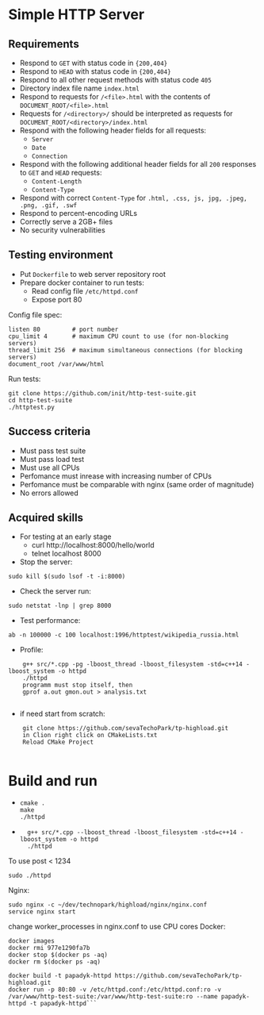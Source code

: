 Simple HTTP Server
=====================

## Requirements ##

* Respond to `GET` with status code in `{200,404}`
* Respond to `HEAD` with status code in `{200,404}`
* Respond to all other request methods with status code `405`
* Directory index file name `index.html`
* Respond to requests for `/<file>.html` with the contents of `DOCUMENT_ROOT/<file>.html`
* Requests for `/<directory>/` should be interpreted as requests for `DOCUMENT_ROOT/<directory>/index.html`
* Respond with the following header fields for all requests:
  * `Server`
  * `Date`
  * `Connection`
* Respond with the following additional header fields for all `200` responses to `GET` and `HEAD` requests:
  * `Content-Length`
  * `Content-Type`
* Respond with correct `Content-Type` for `.html, .css, js, jpg, .jpeg, .png, .gif, .swf`
* Respond to percent-encoding URLs
* Correctly serve a 2GB+ files
* No security vulnerabilities

## Testing environment ##

* Put `Dockerfile` to web server repository root
* Prepare docker container to run tests:
  * Read config file `/etc/httpd.conf`
  * Expose port 80

Config file spec:
```
listen 80         # port number
cpu_limit 4       # maximum CPU count to use (for non-blocking servers)
thread_limit 256  # maximum simultaneous connections (for blocking servers)
document_root /var/www/html
```

Run tests:
```
git clone https://github.com/init/http-test-suite.git
cd http-test-suite
./httptest.py
```

## Success criteria ##

* Must pass test suite
* Must pass load test
* Must use all CPUs
* Perfomance must inrease with increasing number of CPUs
* Perfomance must be comparable with nginx (same order of magnitude)
* No errors allowed

## Acquired skills
* For testing at an early stage
  * curl http://localhost:8000/hello/world
  * telnet localhost 8000
* Stop the server:
 ```
 sudo kill $(sudo lsof -t -i:8000)
 ```
* Check the server run:
```
sudo netstat -lnp | grep 8000
```
* Test performance:
```
ab -n 100000 -c 100 localhost:1996/httptest/wikipedia_russia.html
```
* Profile:
```
    g++ src/*.cpp -pg -lboost_thread -lboost_filesystem -std=c++14 -lboost_system -o httpd
    ./httpd
    programm must stop itself, then
    gprof a.out gmon.out > analysis.txt
    
```
* if need start from scratch:
```
    git clone https://github.com/sevaTechoPark/tp-highload.git
    in Clion right click on CMakeLists.txt
    Reload CMake Project
    
```
# Build and run
* ```
  cmake .
  make
  ./httpd
  ```
* ```
    g++ src/*.cpp --lboost_thread -lboost_filesystem -std=c++14 -lboost_system -o httpd
    ./httpd
  ```
To use post < 1234 
```
sudo ./httpd
```
Nginx:
```
sudo nginx -c ~/dev/technopark/highload/nginx/nginx.conf
service nginx start
```
change worker_processes in nginx.conf to use CPU cores
Docker:
```
docker images
docker rmi 977e1290fa7b
docker stop $(docker ps -aq)
docker rm $(docker ps -aq)

docker build -t papadyk-httpd https://github.com/sevaTechoPark/tp-highload.git
docker run -p 80:80 -v /etc/httpd.conf:/etc/httpd.conf:ro -v /var/www/http-test-suite:/var/www/http-test-suite:ro --name papadyk-httpd -t papadyk-httpd```
